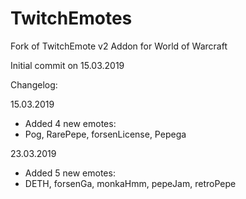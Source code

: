 # TwitchEmotes

Fork of TwitchEmote v2 Addon for World of Warcraft

Initial commit on 15.03.2019

Changelog:

15.03.2019
- Added 4 new emotes:
- Pog, RarePepe, forsenLicense, Pepega

23.03.2019
- Added 5 new emotes:
- DETH, forsenGa, monkaHmm, pepeJam, retroPepe


